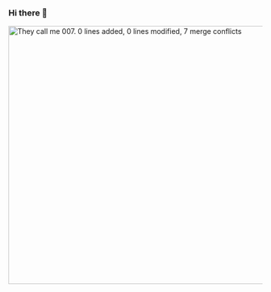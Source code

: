 ### Hi there 👋

<img border-radius=20px alt="They call me 007. 0 lines added, 0 lines modified, 7 merge conflicts" src="https://user-images.githubusercontent.com/110846042/187197388-2eb12fec-3753-43d7-9046-f76e22b64675.png" width="512">

<!--
**bennett-sh/bennett-sh** is a ✨ _special_ ✨ repository because its `README.md` (this file) appears on your GitHub profile.

Here are some ideas to get you started:

- 🔭 I’m currently working on ...
- 🌱 I’m currently learning ...
- 👯 I’m looking to collaborate on ...
- 🤔 I’m looking for help with ...
- 💬 Ask me about ...
- 📫 How to reach me: ...
- 😄 Pronouns: ...
- ⚡ Fun fact: ...
-->

